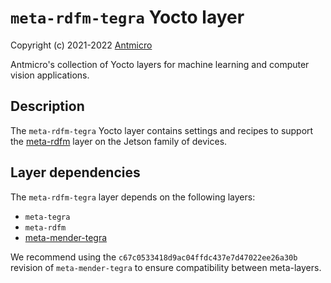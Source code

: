 # `meta-rdfm-tegra` Yocto layer

Copyright (c) 2021-2022 [Antmicro](https://www.antmicro.com)

Antmicro's collection of Yocto layers for machine learning and computer vision applications.

## Description

The `meta-rdfm-tegra` Yocto layer contains settings and recipes to support the [meta-rdfm](../meta-rdfm) layer on the Jetson family of devices.

## Layer dependencies

The `meta-rdfm-tegra` layer depends on the following layers:
* `meta-tegra`
* `meta-rdfm`
* [meta-mender-tegra](https://github.com/mendersoftware/meta-mender-community/)

We recommend using the `c67c0533418d9ac04ffdc437e7d47022ee26a30b` revision of `meta-mender-tegra` to ensure compatibility between meta-layers.
